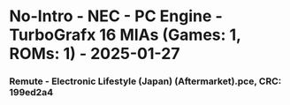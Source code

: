 # No-Intro - NEC - PC Engine - TurboGrafx 16 MIAs (Games: 1, ROMs: 1) - 2025-01-27
### Remute - Electronic Lifestyle (Japan) (Aftermarket).pce, CRC: 199ed2a4
